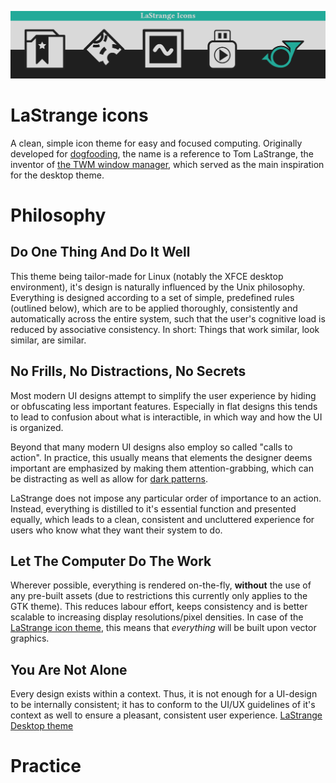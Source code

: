 ![LaStrange icon example]( banner.png )

# LaStrange icons

A clean, simple icon theme for easy and focused computing.
Originally developed for [dogfooding](https://en.wikipedia.org/wiki/Eating_your_own_dog_food), the name is a reference to Tom LaStrange, the inventor of [the TWM window manager](https://en.wikipedia.org/wiki/Twm), which served as the main inspiration for the desktop theme.

# Philosophy

## Do One Thing And Do It Well

This theme being tailor-made for Linux (notably the XFCE desktop environment), it's design is naturally influenced by the Unix philosophy.
Everything is designed according to a set of simple, predefined rules (outlined below), which are to be applied thoroughly, consistently and automatically across the entire system, such that the user's cognitive load is reduced by associative consistency. In short: Things that work similar, look similar, are similar.

## No Frills, No Distractions, No Secrets

Most modern UI designs attempt to simplify the user experience by hiding or obfuscating less important features. Especially in flat designs this tends to lead to confusion about what is interactible, in which way and how the UI is organized.

Beyond that many modern UI designs also employ so called "calls to action". In practice, this usually means that elements the designer deems important are emphasized by making them attention-grabbing, which can be distracting as well as allow for [dark patterns](https://en.wikipedia.org/wiki/Dark_pattern).

LaStrange does not impose any particular order of importance to an action. Instead, everything is distilled to it's essential function and presented equally, which leads to a clean, consistent and uncluttered experience for users who know what they want their system to do.

## Let The Computer Do The Work

Wherever possible, everything is rendered on-the-fly, **without** the use of any pre-built assets (due to restrictions this currently only applies to the GTK theme). This reduces labour effort, keeps consistency and is better scalable to increasing display resolutions/pixel densities. In case of the [LaStrange icon theme](https://github.com/zibonbadi/lastrange-icons/), this means that *everything* will be built upon vector graphics.

## You Are Not Alone

Every design exists within a context. Thus, it is not enough for a UI-design to be internally consistent; it has to conform to the UI/UX guidelines of it's context as well to ensure a pleasant, consistent user experience.
[LaStrange Desktop theme]( https://github.com/zibonbadi/lastrange-icons )

# Practice


